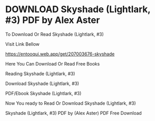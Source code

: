 # DOWNLOAD Skyshade (Lightlark, #3) PDF by Alex Aster

To Download Or Read Skyshade (Lightlark, #3)

Visit Link Bellow

https://entooqui.web.app/get/207003676-skyshade

Here You Can Download Or Read Free Books

Reading Skyshade (Lightlark, #3)

Download Skyshade (Lightlark, #3)

PDF/Ebook Skyshade (Lightlark, #3)

Now You ready to Read Or Download Skyshade (Lightlark, #3)

Skyshade (Lightlark, #3) PDF by (Alex Aster) PDF Free Download
